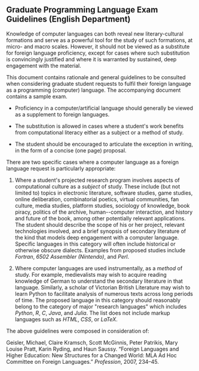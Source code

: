 ## Graduate Programming Language Exam Guidelines (English Department)

Knowledge of computer languages can both reveal new literary-cultural
formations and serve as a powerful tool for the study of such formations, at
micro- and macro scales. However, it should not be viewed as a substitute for
foreign language proficiency, except for cases where such substitution is
convincingly justified and where it is warranted by sustained, deep engagement
with the material.

This document contains rationale and general guidelines to be consulted when
considering graduate student requests to fulfil their foreign language as a
programming (computer) language. The accompanying document contains a sample
exam.

- Proficiency in a computer/artificial language should generally be viewed as
  a supplement to foreign languages.

- The substitution is allowed in cases where a student's work benefits from
  computational literacy either as a subject or a method of study.

- The student should be encouraged to articulate the exception in writing, in
  the form of a concise (one page) proposal.

There are two specific cases where a computer language as a foreign language
request is particularly appropriate:

1. Where a student's projected research program involves aspects of
   computational culture as a *subject* of study. These include (but not
limited to) topics in electronic literature, software studies, game studies,
online deliberation, combinatorial poetics, virtual communities, fan culture,
media studies, platform studies, sociology of knowledge, book piracy, politics
of the archive, human--computer interaction, and history and future of the
book, among other potentially relevant applications. The student should
describe the scope of his or her project, relevant technologies involved, and
a brief synopsis of secondary literature of the kind that models deep
engagement with a computer language. Specific languages in this category will
often include historical or otherwise obscure dialects. Examples from proposed
studies include *Fortran*, *6502 Assembler (Nintendo)*, and *Perl*.

2. Where computer languages are used instrumentally, as a *method* of study.
   For example, medievalists may wish to acquire reading knowledge of German
to understand the secondary literature in that language. Similarly, a scholar
of Victorian British Literature may wish to learn Python to facilitate
analysis of numerous texts across long periods of time. The proposed language
in this category should reasonably belong to the category of major "research
languages" which includes *Python*, *R*, *C*, *Java*, and *Julia*. The list
does not include markup languages such as *HTML*, *CSS*, or *LaTeX*.

The above guidelines were composed in consideration of:

Geisler, Michael, Claire Kramsch, Scott McGinnis, Peter Patrikis, Mary Louise
Pratt, Karin Ryding, and Haun Saussy. “Foreign Languages and Higher Education:
New Structures for a Changed World: MLA Ad Hoc Committee on Foreign
Languages.” *Profession*, 2007, 234–45.
